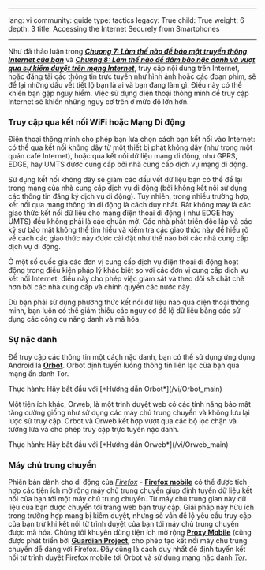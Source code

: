 

---

lang: vi
community: guide
type: tactics
legacy: True
child: True
weight: 6
depth: 3
title: Accessing the Internet Securely from Smartphones

---

Như đã thảo luận trong [***Chuong 7: Làm thế nào để bảo mật truyền thông Internet của bạn***](/vi/chuong-7) và [***Chương 8: Làm thế nào để đảm bảo nặc danh và vượt qua sự kiểm duyệt trên mạng Internet***](/vi/chuong-8), truy cập nội dung trên Internet, hoặc đăng tải các thông tin trực tuyến như hình ảnh hoặc các đoạn phim, sẽ để lại những dấu vết tiết lộ bạn là ai và bạn đang làm gì. Điều này có thể khiến bạn gặp nguy hiểm. Việc sử dụng điện thoại thông minh để truy cập Internet sẽ khiến những nguy cơ trên ở mức độ lớn hơn.

### Truy cập qua kết nối WiFi hoặc Mạng Di động ###

Điện thoại thông minh cho phép bạn lựa chọn cách bạn kết nối vào Internet: có thể qua kết nối không dây từ một thiết bị phát không dây (như trong một quán café Internet), hoặc qua kết nối dữ liệu mạng di động, như GPRS, EDGE, hay UMTS được cung cấp bởi nhà cung cấp dịch vụ mạng di động.

Sử dụng kết nối không dây sẽ giảm các dấu vết dữ liệu bạn có thể để lại trong mạng của nhà cung cấp dịch vụ di động (bởi không kết nối sử dụng các thông tin đăng ký dịch vụ di động). Tuy nhiên, trong nhiều trường hợp, kết nối qua mạng thông tin di động là cách duy nhất. Rất không may là các giao thức kết nối dữ liệu cho mạng điện thoại di động ( như EDGE hay UMTS) đều không phải là các chuẩn mở. Các nhà phát triển độc lập và các kỹ sư bảo mật không thể tìm hiểu và kiểm tra các giao thức này để hiểu rõ về cách các giao thức này được cài đặt như thế nào bởi các nhà cung cấp dịch vụ di động.

Ở một số quốc gia các đơn vị cung cấp dịch vụ điện thoại di động hoạt động trong điều kiện pháp lý khác biệt so với các đơn vị cung cấp dịch vụ kết nối Internet, điều này cho phép việc giám sát và theo dõi sẽ chặt chẽ hơn bởi các nhà cung cấp và chính quyền các nước này.

Dù bạn phải sử dụng phương thức kết nối dữ liệu nào qua điện thoại thông minh, bạn luôn có thể giảm thiểu các nguy cơ để lộ dữ liệu bằng các sử dụng các công cụ năng danh và mã hóa.

### Sự nặc danh ###

Để truy cập các thông tin một cách nặc danh, bạn có thể sử dụng ứng dụng Android là [**Orbot**](https://www.torproject.org/docs/android.html.en). Orbot định tuyến luồng thông tin liên lạc của bạn qua mạng ẩn danh Tor.

<div class=getstarted markdown=1>
Thực hành: Hãy bắt đầu với [*Hướng dẫn Orbot*](/vi/Orbot_main)
</div>

Một tiện ích khác, Orweb, là một trình duyệt web có các tính năng bảo mật tăng cường giống như sử dụng các máy chủ trung chuyển và không lưu lại lược sử truy cập. Orbot và Orweb kết hợp vượt qua các bộ lọc chặn và tường lửa và cho phép truy cập trực tuyến nặc danh.

<div class=getstarted markdown=1>
Thực hành: Hãy bắt đầu với [*Hướng dẫn Orweb*](/vi/Orweb_main)
</div>

### Máy chủ trung chuyển ###

Phiên bản dành cho di động của [*Firefox*](/vi/glossary#Firefox) - [**Firefox mobile**](http://f-droid.org/repository/browse/?fdid=org.mozilla.firefox) có thể được tích hợp các tiện ích mở rộng máy chủ trung chuyển giúp định tuyến dữ liệu kết nối của bạn tới một máy chủ trung chuyển. Từ máy chủ trung gian này dữ liệu của bạn được chuyển tới trang web bạn truy cập. Giải pháp này hữu ích trong trường hợp mạng bị kiểm duyệt, nhưng sẽ vẫn để lộ yêu cầu truy cập của bạn trừ khi kết nối từ trình duyệt của bạn tới máy chủ trung chuyển được mã hóa. Chúng tôi khuyên dùng tiện ích mở rộng [**Proxy Mobile**](https://guardianproject.info/apps/proxymob-firefox-add-on/)  (cũng được phát triển bởi [**Guardian Project**](https://guardianproject.info/), cho phép tạo kết nối máy chủ trung chuyển dễ dàng với Firefox. Đây cũng là cách duy nhất để định tuyến kết nối từ trình duyệt Firefox mobile tới Orbot và sử dụng mạng nặc danh [*Tor*](/vi/glossary#Tor).


